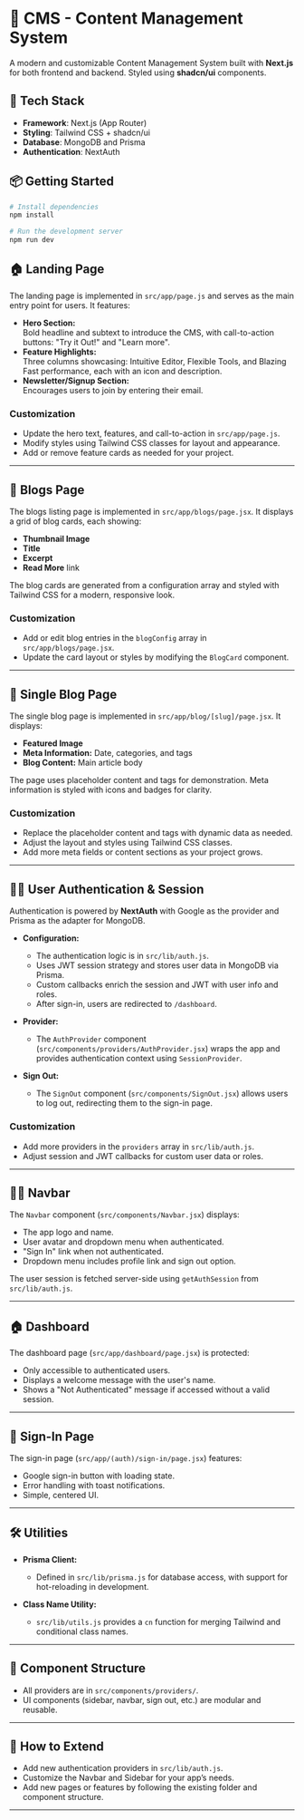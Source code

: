 # 📝 CMS - Content Management System

A modern and customizable Content Management System built with **Next.js** for both frontend and backend. Styled using **shadcn/ui** components.

## 🧰 Tech Stack

- **Framework**: Next.js (App Router)  
- **Styling**: Tailwind CSS + shadcn/ui  
- **Database**: MongoDB and Prisma  
- **Authentication**: NextAuth  

## 📦 Getting Started

```bash
# Install dependencies
npm install

# Run the development server
npm run dev
```

## 🏠 Landing Page

The landing page is implemented in `src/app/page.js` and serves as the main entry point for users. It features:

- **Hero Section:**  
  Bold headline and subtext to introduce the CMS, with call-to-action buttons: "Try it Out!" and "Learn more".
- **Feature Highlights:**  
  Three columns showcasing: Intuitive Editor, Flexible Tools, and Blazing Fast performance, each with an icon and description.
- **Newsletter/Signup Section:**  
  Encourages users to join by entering their email.

### Customization

- Update the hero text, features, and call-to-action in `src/app/page.js`.
- Modify styles using Tailwind CSS classes for layout and appearance.
- Add or remove feature cards as needed for your project.

---

## 📰 Blogs Page

The blogs listing page is implemented in `src/app/blogs/page.jsx`. It displays a grid of blog cards, each showing:

- **Thumbnail Image**
- **Title**
- **Excerpt**
- **Read More** link

The blog cards are generated from a configuration array and styled with Tailwind CSS for a modern, responsive look.

### Customization

- Add or edit blog entries in the `blogConfig` array in `src/app/blogs/page.jsx`.
- Update the card layout or styles by modifying the `BlogCard` component.

---

## 📝 Single Blog Page

The single blog page is implemented in `src/app/blog/[slug]/page.jsx`. It displays:

- **Featured Image**
- **Meta Information:** Date, categories, and tags
- **Blog Content:** Main article body

The page uses placeholder content and tags for demonstration. Meta information is styled with icons and badges for clarity.

### Customization

- Replace the placeholder content and tags with dynamic data as needed.
- Adjust the layout and styles using Tailwind CSS classes.
- Add more meta fields or content sections as your project grows.

---

## 🧑‍💼 User Authentication & Session

Authentication is powered by **NextAuth** with Google as the provider and Prisma as the adapter for MongoDB.

- **Configuration:**  
  - The authentication logic is in `src/lib/auth.js`.
  - Uses JWT session strategy and stores user data in MongoDB via Prisma.
  - Custom callbacks enrich the session and JWT with user info and roles.
  - After sign-in, users are redirected to `/dashboard`.

- **Provider:**  
  - The `AuthProvider` component (`src/components/providers/AuthProvider.jsx`) wraps the app and provides authentication context using `SessionProvider`.

- **Sign Out:**  
  - The `SignOut` component (`src/components/SignOut.jsx`) allows users to log out, redirecting them to the sign-in page.

### Customization

- Add more providers in the `providers` array in `src/lib/auth.js`.
- Adjust session and JWT callbacks for custom user data or roles.

---

## 🧑‍💻 Navbar

The `Navbar` component (`src/components/Navbar.jsx`) displays:

- The app logo and name.
- User avatar and dropdown menu when authenticated.
- "Sign In" link when not authenticated.
- Dropdown menu includes profile link and sign out option.

The user session is fetched server-side using `getAuthSession` from `src/lib/auth.js`.

---

## 🏠 Dashboard

The dashboard page (`src/app/dashboard/page.jsx`) is protected:

- Only accessible to authenticated users.
- Displays a welcome message with the user's name.
- Shows a "Not Authenticated" message if accessed without a valid session.

---



## 🔑 Sign-In Page

The sign-in page (`src/app/(auth)/sign-in/page.jsx`) features:

- Google sign-in button with loading state.
- Error handling with toast notifications.
- Simple, centered UI.

---

## 🛠️ Utilities

- **Prisma Client:**  
  - Defined in `src/lib/prisma.js` for database access, with support for hot-reloading in development.

- **Class Name Utility:**  
  - `src/lib/utils.js` provides a `cn` function for merging Tailwind and conditional class names.

---

## 🧩 Component Structure

- All providers are in `src/components/providers/`.
- UI components (sidebar, navbar, sign out, etc.) are modular and reusable.

---
## 📝 How to Extend

- Add new authentication providers in `src/lib/auth.js`.
- Customize the Navbar and Sidebar for your app’s needs.
- Add new pages or features by following the existing folder and component structure.

---